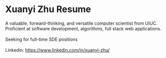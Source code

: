 # Xuanyi Zhu Resume
A valuable, forward-thinking, and versatile computer scientist from UIUC. Proficient at software development, algorithms, full stack web applications. <br /> <br />
Seeking for full-time SDE positions <br /> <br />
Linkedin: https://www.linkedin.com/in/xuanyi-zhu/
